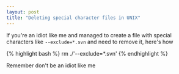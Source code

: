 ```yaml
---
layout: post
title: "Deleting special character files in UNIX"
---
```


If you're an idiot like me and managed to create a file with special characters like ```--exclude=*.svn``` and need to remove it, here's how

{% highlight bash %}
rm ./'--exclude\=\*.svn'
{% endhighlight %}

Remember don't be an idiot like me
